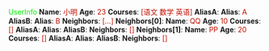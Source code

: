 <font color="info">UserInfo</font>
**Name**: <font color="comment">小明</font>
**Age**: <font color="comment">23</font>
**Courses**: <font color="comment">[语文 数学 英语]</font>
**AliasA**: <font color="comment"></font>
  **Alias**: <font color="comment">A</font>
**AliasB**: <font color="comment"></font>
  **Alias**: <font color="comment">B</font>
**Neighbors**: <font color="comment">[...]</font>
  **Neighbors[0]**: <font color="comment"></font>
    **Name**: <font color="comment">QQ</font>
    **Age**: <font color="comment">10</font>
    **Courses**: <font color="comment">[]</font>
    **AliasA**: <font color="comment"></font>
      **Alias**: <font color="comment"></font>
    **AliasB**: <font color="comment"><nil></font>
    **Neighbors**: <font color="comment">[]</font>
  **Neighbors[1]**: <font color="comment"></font>
    **Name**: <font color="comment">PP</font>
    **Age**: <font color="comment">20</font>
    **Courses**: <font color="comment">[]</font>
    **AliasA**: <font color="comment"></font>
      **Alias**: <font color="comment"></font>
    **AliasB**: <font color="comment"><nil></font>
    **Neighbors**: <font color="comment">[]</font>